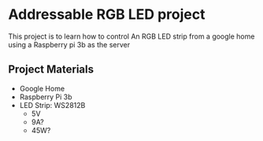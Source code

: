 # Addressable RGB LED project

This project is to learn how to control An RGB LED strip from a google home using a Raspberry pi 3b as the server

## Project Materials
- Google Home
- Raspberry Pi 3b
- LED Strip: WS2812B
  - 5V
  - 9A?
  - 45W?
